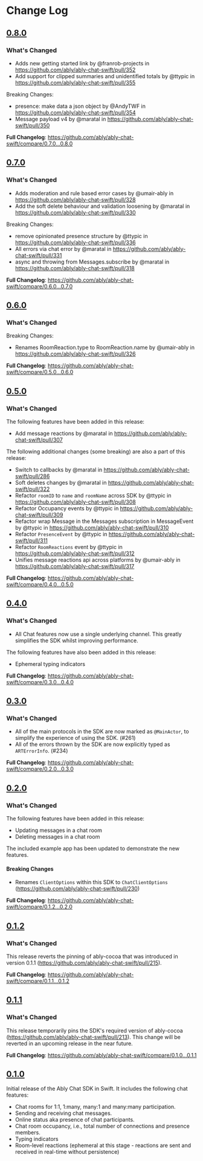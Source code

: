 # Change Log

## [0.8.0](https://github.com/ably/ably-chat-swift/tree/0.8.0)

### What's Changed

- Adds new getting started link by @franrob-projects in https://github.com/ably/ably-chat-swift/pull/352
- Add support for clipped summaries and unidentified totals by @ttypic in https://github.com/ably/ably-chat-swift/pull/355

Breaking Changes:

- presence: make data a json object by @AndyTWF in https://github.com/ably/ably-chat-swift/pull/354
- Message payload v4 by @maratal in https://github.com/ably/ably-chat-swift/pull/350

**Full Changelog**: https://github.com/ably/ably-chat-swift/compare/0.7.0...0.8.0

## [0.7.0](https://github.com/ably/ably-chat-swift/tree/0.7.0)

### What's Changed

- Adds moderation and rule based error cases by @umair-ably in https://github.com/ably/ably-chat-swift/pull/328
- Add the soft delete behaviour and validation loosening by @maratal in https://github.com/ably/ably-chat-swift/pull/330

Breaking Changes:

- remove opinionated presence structure by @ttypic in https://github.com/ably/ably-chat-swift/pull/336
- All errors via chat error by @maratal in https://github.com/ably/ably-chat-swift/pull/331
- async and throwing from Messages.subscribe by @maratal in https://github.com/ably/ably-chat-swift/pull/318

**Full Changelog**: https://github.com/ably/ably-chat-swift/compare/0.6.0...0.7.0

## [0.6.0](https://github.com/ably/ably-chat-swift/tree/0.6.0)

### What's Changed

Breaking Changes:

- Renames RoomReaction.type to RoomReaction.name by @umair-ably in https://github.com/ably/ably-chat-swift/pull/326

**Full Changelog**: https://github.com/ably/ably-chat-swift/compare/0.5.0...0.6.0

## [0.5.0](https://github.com/ably/ably-chat-swift/tree/0.5.0)

### What's Changed

The following features have been added in this release:

- Add message reactions by @maratal in https://github.com/ably/ably-chat-swift/pull/307

The following additional changes (some breaking) are also a part of this release:

- Switch to callbacks by @maratal in https://github.com/ably/ably-chat-swift/pull/286
- Soft deletes changes by @maratal in https://github.com/ably/ably-chat-swift/pull/322
- Refactor `roomID` to `name` and `roomName` across SDK by @ttypic in https://github.com/ably/ably-chat-swift/pull/308
- Refactor Occupancy events by @ttypic in https://github.com/ably/ably-chat-swift/pull/309
- Refactor wrap Message in the Messages subscription in MessageEvent by @ttypic in https://github.com/ably/ably-chat-swift/pull/310
- Refactor `PresenceEvent` by @ttypic in https://github.com/ably/ably-chat-swift/pull/311
- Refactor `RoomReactions` event by @ttypic in https://github.com/ably/ably-chat-swift/pull/312
- Unifies message reactions api across platforms by @umair-ably in https://github.com/ably/ably-chat-swift/pull/317

**Full Changelog**: https://github.com/ably/ably-chat-swift/compare/0.4.0...0.5.0

## [0.4.0](https://github.com/ably/ably-chat-swift/tree/0.4.0)

### What's Changed

- All Chat features now use a single underlying channel. This greatly simplifies the SDK whilst improving performance.

The following features have also been added in this release:

- Ephemeral typing indicators

**Full Changelog**: https://github.com/ably/ably-chat-swift/compare/0.3.0...0.4.0

## [0.3.0](https://github.com/ably/ably-chat-swift/tree/0.3.0)

### What's Changed

- All of the main protocols in the SDK are now marked as `@MainActor`, to simplify the experience of using the SDK. (#261)
- All of the errors thrown by the SDK are now explicitly typed as `ARTErrorInfo`. (#234)

**Full Changelog**: https://github.com/ably/ably-chat-swift/compare/0.2.0...0.3.0

## [0.2.0](https://github.com/ably/ably-chat-swift/tree/0.2.0)

### What's Changed

The following features have been added in this release:

- Updating messages in a chat room
- Deleting messages in a chat room

The included example app has been updated to demonstrate the new features.

#### Breaking Changes

- Renames `ClientOptions` within this SDK to `ChatClientOptions` (https://github.com/ably/ably-chat-swift/pull/230)

**Full Changelog**: https://github.com/ably/ably-chat-swift/compare/0.1.2...0.2.0

## [0.1.2](https://github.com/ably/ably-chat-swift/tree/0.1.2)

### What's Changed

This release reverts the pinning of ably-cocoa that was introduced in version 0.1.1 (https://github.com/ably/ably-chat-swift/pull/215).

**Full Changelog**: https://github.com/ably/ably-chat-swift/compare/0.1.1...0.1.2

## [0.1.1](https://github.com/ably/ably-chat-swift/tree/0.1.1)

### What's Changed

This release temporarily pins the SDK's required version of ably-cocoa (https://github.com/ably/ably-chat-swift/pull/213). This change will be reverted in an upcoming release in the near future.

**Full Changelog**: https://github.com/ably/ably-chat-swift/compare/0.1.0...0.1.1

## [0.1.0](https://github.com/ably/ably-chat-swift/tree/0.1.0)

Initial release of the Ably Chat SDK in Swift. It includes the following chat features:

- Chat rooms for 1:1, 1:many, many:1 and many:many participation.
- Sending and receiving chat messages.
- Online status aka presence of chat participants.
- Chat room occupancy, i.e., total number of connections and presence members.
- Typing indicators
- Room-level reactions (ephemeral at this stage - reactions are sent and received in real-time without persistence)
